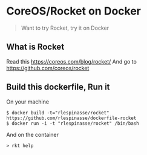 # CoreOS/Rocket on Docker

> Want to try Rocket, try it on Docker

## What is Rocket

Read this https://coreos.com/blog/rocket/
And go to https://github.com/coreos/rocket

## Build this dockerfile, Run it

On your machine
```shell
$ docker build -t="rlespinasse/rocket" https://github.com/rlespinasse/dockerfile-rocket
$ docker run -i -t "rlespinasse/rocket" /bin/bash
```

And on the container
```shell
> rkt help
```
